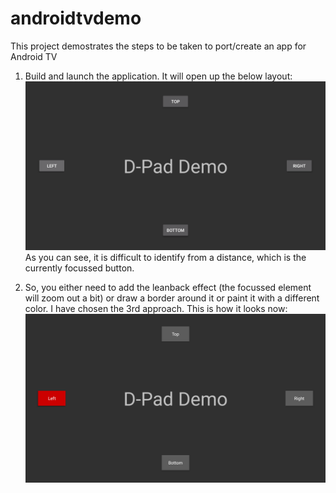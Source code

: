 # androidtvdemo
This project demostrates the steps to be taken to port/create an app for Android TV

1. Build and launch the application. It will open up the below layout:
![Alt text](/screenshots/buttons_no_style.png?raw=true "Buttons with No Styling")
As you can see, it is difficult to identify from a distance, which is the currently focussed button.

2. So, you either need to add the leanback effect (the focussed element will zoom out a bit) or draw a border around it
or paint it with a different color. I have chosen the 3rd approach. This is how it looks now:
![Alt text](/screenshots/button_with_style.png?raw=true "Buttons with Styling")
